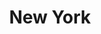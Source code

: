 ---
title:			"New York"
post_path:	2016-10-01-new-york
date_start:	October 2016
metadata:
  - year: 2016
  - cities:
      - New York
      - Brooklyn
  - states:
      - New York
  - countries:
      - United States
  - continents:
      - North America
photos:
  - ext:    01.jpg
    class:  vertical
---